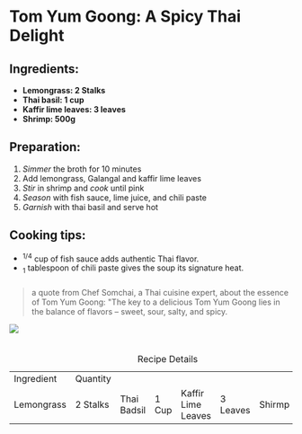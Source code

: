 <!DOCTYPE html>
<html lang="en">
<head> <title> Taste of Travel </title>
  <meta charset="utf-8">
<meta name="description" content=""Embark on a culinary adventure with Taste of Travel, exploring
global flavors and recipes."/>
<body>
<title> Discover the flavors of thailand </title>
<h1> Tom Yum Goong: A Spicy Thai Delight </h1>
  <h2> Ingredients: </h2>
<ul>
<li> <strong>Lemongrass: 2 Stalks</strong> </li>
<li> <strong>Thai basil: 1 cup</strong> </li>
<li> <strong>Kaffir lime leaves: 3 leaves</strong> </li>
<li> <strong>Shrimp: 500g</strong> </li>  
</ul>
  <h2> Preparation: </h2>
  <ol>
<li> <em>Simmer</em> the broth for 10 minutes </li>
<li> Add lemongrass, Galangal and kaffir lime leaves </li>
<li> <em>Stir</em> in shrimp and <em>cook</em> until pink </li>
<li> <em>Season</em> with fish sauce, lime juice, and chili paste </li>
<li> <em>Garnish</em> with thai basil and serve hot</li>
  </ol>
  <h2> Cooking tips: </h2>
  <ul>
<li> <sup>1/4</sup> cup of fish sauce adds authentic Thai flavor. </li>
<li> <sub>1</sub> tablespoon of chili paste gives the soup its signature heat. </li>    
  </ul>
  <h3> <p Tom Yum Goong is a classic Thai soup
renowned for its bold flavors and aromatic spices. This hot and sour soup
features a tantalizing blend of lemongrass, galangal, and kaffir lime
leaves, combined with succulent shrimp. </p> </h3>
<blockquote> a quote from Chef Somchai, a
Thai cuisine expert, about the essence of Tom Yum Goong: "The key to a
delicious Tom Yum Goong lies in the balance of flavors – sweet, sour,
salty, and spicy. </blockquote>
<img src="https://edube.org/uploads/media/default/0001/04/thai-soup.jpg"/> 
<alt="Tom Yum Goong"./>
</br> </br>
<table>
<caption> Recipe Details </caption>
<tr>
    <td>Ingredient</td>
    <td>Quantity</td>
</tr>
<tr>
    <td>Lemongrass</td>
    <td>2 Stalks</td>
    <td>Thai Badsil</td>
    <td>1 Cup</td>
    <td>Kaffir Lime Leaves</td>
    <td>3 Leaves</td>
    <td>Shirmp</td>
    <td>500g</td>
</tr>




  


